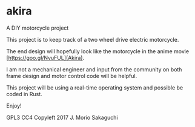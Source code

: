 # akira
A DIY motorcycle project

This project is to keep track of a two wheel drive electric motorcycle.

The end design will hopefully look like the motorcycle in the anime movie [https://goo.gl/NvuFUL](Akira).

I am not a mechanical engineer and input from the community on both frame design and motor control code will be helpful.

This project will be using a real-time operating system and possible be coded in Rust.

Enjoy!

GPL3 CC4 Copyleft 2017 J. Morio Sakaguchi
